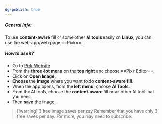 ```yaml
---
dg-publish: true
---
```

##### General Info:
To use **content-aware** fill or some other **AI tools** easily on **Linux**, you can use the web-app/web page ==Pixlr==.

##### How to use it?
- Go to [Pixlr Website](https://pixlr.com)
- From the **three dot menu** on the **top right** and choose ==Pixlr Editor==.
- Click on **Open Image**.
- **Choose** the **image** where you want to do **content-aware fill**.
- When the app opens, from the **left menu**, choose **AI Tools**.
- From the AI tools, choose the **content-aware** fill or an other AI tool that you need.
- Then **save** the image.

> [!warning] 3 free image saves per day
> Remember that you have only 3 free saves per day. For more, you may need to subscribe.